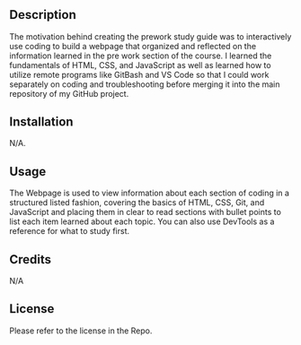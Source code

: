 # <Your-Project-Title>

## Description

The motivation behind creating the prework study guide was to interactively use coding to build a webpage that organized and reflected on the information learned in the pre work section of the course.  I learned the fundamentals of HTML, CSS, and JavaScript as well as learned how to utilize remote programs like GitBash and VS Code so that I could work separately on coding and troubleshooting before merging it into the main repository of my GitHub project.


## Installation

N/A.

## Usage

The Webpage is used to view information about each section of coding in a structured listed fashion, covering the basics of HTML, CSS, Git, and JavaScript and placing them in clear to read sections with bullet points to list each item learned about each topic.  You can also use DevTools as a reference for what to study first.

## Credits

N/A

## License

Please refer to the license in the Repo.
